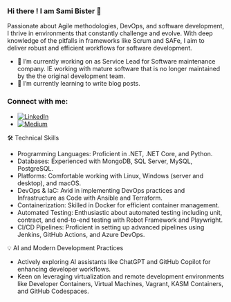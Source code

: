 ### Hi there ! I am Sami Bister 👋

Passionate about Agile methodologies, DevOps, and software development, I thrive in environments that constantly challenge and evolve. With deep knowledge of the pitfalls in frameworks like Scrum and SAFe, I aim to deliver robust and efficient workflows for software development.

- 🔭 I’m currently working on as Service Lead for Software maintenance company. IE working with mature software that is no longer maintained by the the original development team.
- 🌱 I’m currently learning to write blog posts.

### Connect with me:

- [![LinkedIn](https://img.shields.io/badge/LinkedIn-0077B5?style=for-the-badge&logo=linkedin&logoColor=white)](www.linkedin.com/in/sami-bister)
- [![Medium](	https://img.shields.io/badge/Medium-12100E?style=for-the-badge&logo=medium&logoColor=white)](https://medium.com/@sami.bister)

🛠 Technical Skills

- Programming Languages: Proficient in .NET, .NET Core, and Python.
- Databases: Experienced with MongoDB, SQL Server, MySQL, PostgreSQL.
- Platforms: Comfortable working with Linux, Windows (server and desktop), and macOS.
- DevOps & IaC: Avid in implementing DevOps practices and Infrastructure as Code with Ansible and Terraform.
- Containerization: Skilled in Docker for efficient container management.
- Automated Testing: Enthusiastic about automated testing including unit, contract, and end-to-end testing with Robot Framework and Playwright.
- CI/CD Pipelines: Proficient in setting up advanced pipelines using Jenkins, GitHub Actions, and Azure DevOps.

💡 AI and Modern Development Practices

- Actively exploring AI assistants like ChatGPT and GitHub Copilot for enhancing developer workflows.
- Keen on leveraging virtualization and remote development environments like Developer Containers, Virtual Machines, Vagrant, KASM Containers, and GitHub Codespaces.


<!--
**SamiBister/SamiBister** is a ✨ _special_ ✨ repository because its `README.md` (this file) appears on your GitHub profile.

Here are some ideas to get you started:

- 🔭 I’m currently working on ...
- 🌱 I’m currently learning ...
- 👯 I’m looking to collaborate on ...
- 🤔 I’m looking for help with ...
- 💬 Ask me about ...
- 📫 How to reach me: ...
- 😄 Pronouns: ...
- ⚡ Fun fact: ...
-->

